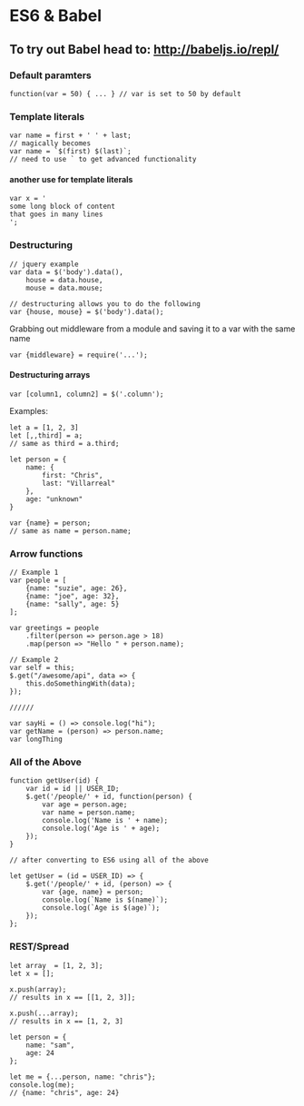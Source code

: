 # ES6 & Babel

## To try out Babel head to: http://babeljs.io/repl/

### Default paramters
```
function(var = 50) { ... } // var is set to 50 by default
```

### Template literals
```
var name = first + ' ' + last;
// magically becomes
var name = `$(first) $(last)`;
// need to use ` to get advanced functionality
```

#### another use for template literals
```
var x = '
some long block of content
that goes in many lines
';
```

### Destructuring
```
// jquery example
var data = $('body').data(),
	house = data.house,
	mouse = data.mouse;

// destructuring allows you to do the following
var {house, mouse} = $('body').data();
```

Grabbing out middleware from a module and saving it to a var with the same name
```
var {middleware} = require('...');
```

#### Destructuring arrays
```
var [column1, column2] = $('.column');
```

Examples:
```
let a = [1, 2, 3]
let [,,third] = a;
// same as third = a.third;

let person = {
	name: {
		first: "Chris",
		last: "Villarreal"
	},
	age: "unknown"
}

var {name} = person;
// same as name = person.name;
```

### Arrow functions
```
// Example 1
var people = [
	{name: "suzie", age: 26},
	{name: "joe", age: 32},
	{name: "sally", age: 5}
];

var greetings = people
	.filter(person => person.age > 18)
	.map(person => "Hello " + person.name);

// Example 2
var self = this;
$.get("/awesome/api", data => {
	this.doSomethingWith(data);
});

//////

var sayHi = () => console.log("hi");
var getName = (person) => person.name;
var longThing
```

### All of the Above
```
function getUser(id) {
	var id = id || USER_ID;
	$.get('/people/' + id, function(person) {
		var age = person.age;
		var name = person.name;
		console.log('Name is ' + name);
		console.log('Age is ' + age);
	});
}

// after converting to ES6 using all of the above

let getUser = (id = USER_ID) => {
	$.get('/people/' + id, (person) => {
		var {age, name} = person;
		console.log(`Name is $(name)`);
		console.log(`Age is $(age)`);
	});	
};
```

### REST/Spread
```
let array  = [1, 2, 3];
let x = [];

x.push(array);
// results in x == [[1, 2, 3]];

x.push(...array);
// results in x == [1, 2, 3] 
```

```
let person = {
	name: "sam",
	age: 24
};

let me = {...person, name: "chris"};
console.log(me);
// {name: "chris", age: 24}
```
